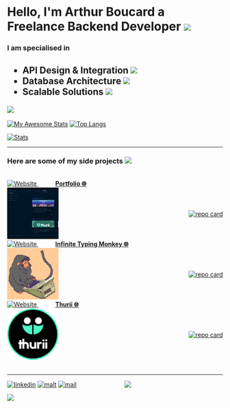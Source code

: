 <h1 align="left">Hello, I'm Arthur Boucard a Freelance Backend Developer <img src="https://github.com/TheDudeThatCode/TheDudeThatCode/blob/master/Assets/Hi.gif" width="29px"> </h1>
<h3>I am specialised in </h3>
<h2>
  <ul>
    <li>API Design & Integration <img src="https://fonts.gstatic.com/s/e/notoemoji/latest/2699_fe0f/512.gif" width="29px"></li>
    <li>Database Architecture <img src="https://fonts.gstatic.com/s/e/notoemoji/latest/1f6a7/512.gif" width="29px"></li>
    <li>Scalable Solutions <img src="https://fonts.gstatic.com/s/e/notoemoji/latest/1f680/512.gif" width="29px"></li>
  </ul>
</h2>

[![](https://visitcount.itsvg.in/api?id=arthurboucard&icon=0&color=3)](https://visitcount.itsvg.in)


<!-- [![wakatime](https://wakatime.com/badge/user/5e661680-75fe-4363-a000-151d595ee22d.svg)](https://wakatime.com/@5e661680-75fe-4363-a000-151d595ee22d) -->
[![My Awesome Stats](https://awesome-github-stats.azurewebsites.net/user-stats/arthurboucard?cardType=level-alternate&theme=vue-dark&preferLogin=false)](https://git.io/awesome-stats-card)
[![Top Langs](https://github-readme-stats.vercel.app/api/top-langs/?username=arthurboucard&exclude_repo=RUC_Data-and-Things,RUC_Physical-Computing-VR&layout=compact&theme=vue-dark)](https://github.com/anuraghazra/github-readme-stats)

[![Stats](https://github-readme-streak-stats.herokuapp.com?user=arthurboucard&theme=darcula&hide_border=true&background=273849&mode=weekly)](https://github.com/hoangsonww/Profile-Readme-Cards)

---

<h3>Here are some of my side projects <img src="https://fonts.gstatic.com/s/e/notoemoji/latest/1f331/512.gif" width="29px"></h3>
<br>
<!-- <img align="right" width="350" src="https://media4.giphy.com/media/v1.Y2lkPTc5MGI3NjExNHJxMHc4ZXgxdHBza3Z6cGV4dDhqdHVjNTdvZDlpYThuaWg4MjUwNyZlcD12MV9pbnRlcm5hbF9naWZfYnlfaWQmY3Q9Zw/l4KhQo2MESJkc6QbS/giphy.webp"  /> -->

<span>
  <a href="https://arthurboucard.com/" target="_blank">
    <img alt="Website" src="https://img.shields.io/website?url=https%3A%2F%2Farthurboucard.com%2F" />
  </a>
  <a>&nbsp;&nbsp;&nbsp;&nbsp;&nbsp;&nbsp;&nbsp;&nbsp;&nbsp;</a>
  <a href="https://arthurboucard.com/" target="_blank">
    <b>Portfolio 🌐</b>
  </a>
</span>
<div style="display: flex; align-items: center; justify-content: space-between;">
  <a href="https://arthurboucard.com/" target="_blank">
    <img src="https://github.com/ArthurBoucard/ArthurBoucard/blob/master/src/portfolio.png" alt="portfolio" width="120" />
  </a>
  <a href="https://github.com/arthurboucard/Portfolio">
    <img src="https://github-readme-stats.vercel.app/api/pin/?username=arthurboucard&repo=Portfolio&theme=github_dark" alt="repo card" />
  </a>
</div>

<span>
  <a href="https://infinite-typing-monkey.arthurboucard.com/" target="_blank">
    <img alt="Website" src="https://img.shields.io/website?url=https%3A%2F%2Finfinite-typing-monkey.arthurboucard.com%2F">
  </a>
  <a>&nbsp;&nbsp;&nbsp;&nbsp;&nbsp;&nbsp;&nbsp;&nbsp;&nbsp;</a>
  <a href="https://infinite-typing-monkey.arthurboucard.com/" target="_blank">
    <b>Infinite Typing Monkey 🌐</b>
  </a>
</span>
<div style="display: flex; align-items: center; justify-content: space-between;">
  <a href="https://infinite-typing-monkey.arthurboucard.com/" target="_blank">
    <img src="https://github.com/ArthurBoucard/Infinite-Typing-Monkey/blob/master/front/src/assets/monkey.gif" alt="portfolio" width="120" />
  </a>
  <a href="https://github.com/arthurboucard/Infinite-Typing-Monkey">
    <img src="https://github-readme-stats.vercel.app/api/pin/?username=arthurboucard&repo=Infinite-Typing-Monkey&theme=github_dark" alt="repo card" />
  </a>
</div>

<span>
  <a href="https://thurii.fr/" target="_blank">
    <img alt="Website" src="https://img.shields.io/website?url=https%3A%2F%2Fthurii.fr%2F">
  </a>
  <a>&nbsp;&nbsp;&nbsp;&nbsp;&nbsp;&nbsp;&nbsp;&nbsp;&nbsp;</a>
  <a href="https://thurii.fr/" target="_blank">
    <b>Thurii 🌐</b>
  </a>
</span>
<div style="display: flex; align-items: center; justify-content: space-between;">
  <a href="https://thurii.fr/" target="_blank">
    <img src="https://github.com/ArthurBoucard/ArthurBoucard/blob/master/src/thurii_logo.png" alt="thurii logo" width="120" />
  </a>
  <a href="https://github.com/bouboule-corp/thurii-web-landing-page">
    <img src="https://github-readme-stats.vercel.app/api/pin/?username=bouboule-corp&repo=thurii-web-landing-page&theme=github_dark" alt="repo card" />
  </a>
</div>

<br>

---

<!-- <h2>Socials :</h2> add animated emoji  -->

<img align="right" width="230" src="https://media0.giphy.com/media/v1.Y2lkPTc5MGI3NjExb2NiYWliMTVxbG1sOXZ5Z205N3pwNndveTRkc3dkaWI5OHhndHVqaiZlcD12MV9pbnRlcm5hbF9naWZfYnlfaWQmY3Q9Zw/78XCFBGOlS6keY1Bil/giphy.webp"  />

<a href="https://www.linkedin.com/in/arthurboucard" target="_blank" style="display: inline-block;"><img src="https://img.shields.io/badge/linkedin-logo?style=for-the-badge&logo=linkedin&logoColor=white&color=%230a77b6" alt="linkedin" height="40" /></a>
<a href="https://www.malt.fr/profile/arthurboucard" target="_blank" style="display: inline-block;"><img src="https://img.shields.io/badge/malt-logo?style=for-the-badge&logo=malt&logoColor=white&color=%23fc5757" alt="malt" height="40" /></a>
<a href="mailto:arthur.boucard@hotmail.fr" target="_blank" style="display: inline-block;"><img src="https://img.shields.io/badge/mail-logo?style=for-the-badge&logo=gmail&logoColor=white&color=%2370d6a1" alt="mail" height="40" /></a>

<a href="https://wakatime.com"><img src="https://wakatime.com/share/@Bouboule/6ecb58df-1386-45f1-bac3-b977943f1c21.png" align="left" width="530" /></a>

<!--
**ArthurBoucard/ArthurBoucard** is a ✨ _special_ ✨ repository because its `README.md` (this file) appears on your GitHub profile.

[![Arthur's github stats](https://github-readme-stats.vercel.app/api?username=ArthurBoucard)](https://github.com/anuraghazra/github-readme-stats)

![Screenshot](File in repo location) 

Here are some ideas to get you started:

- 👯 I’m looking to collaborate on ...
- 💬 Ask me about ...
- 📫 How to reach me: ...
- 😄 Pronouns: ...
- ⚡ Fun fact: ...

[![Readme Card](https://github-readme-stats.vercel.app/api/pin/?username=arthurboucard&repo=Portfolio&theme=github_dark)](https://github.com/anuraghazra/github-readme-stats)

### Languages :

<img align="left" alt="C" width="26px" src="https://github.com/ArthurBoucard/ArthurBoucard/blob/master/src/c.png" />
<img align="left" alt="C++" width="26px" src="https://github.com/ArthurBoucard/ArthurBoucard/blob/master/src/c%2B%2B.png" />
<img align="left" alt="Python" width="26px" src="https://github.com/ArthurBoucard/ArthurBoucard/blob/master/src/python.png" />
<img align="left" alt="HTML5" width="26px" src="https://github.com/ArthurBoucard/ArthurBoucard/blob/master/src/html5.png" />
<img align="left" alt="CSS3" width="26px" src="https://github.com/ArthurBoucard/ArthurBoucard/blob/master/src/css3.png" />
<img align="left" alt="Bash" width="26px" src="https://github.com/ArthurBoucard/ArthurBoucard/blob/master/src/bash.png" />

<br>

### Tools :

<img align="left" alt="Visual Studio Code" width="26px" src="https://github.com/ArthurBoucard/ArthurBoucard/blob/master/src/vscode.png" />
<img align="left" alt="Git" width="26px" src="https://github.com/ArthurBoucard/ArthurBoucard/blob/master/src/git.png" />
<img align="left" alt="GithubActions" width="26px" src="https://github.com/ArthurBoucard/ArthurBoucard/blob/master/src/github_actions.png" />
-->
